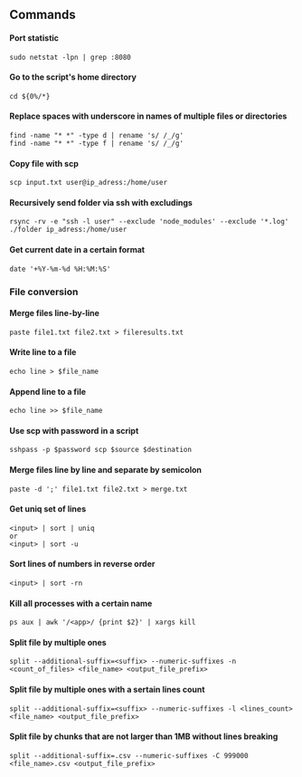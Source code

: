 ## Commands

#### Port statistic
```
sudo netstat -lpn | grep :8080
```

#### Go to the script's home directory
```
cd ${0%/*} 
```

#### Replace spaces with underscore in names of multiple files or directories
```
find -name "* *" -type d | rename 's/ /_/g'
find -name "* *" -type f | rename 's/ /_/g'
```

#### Copy file with scp
```
scp input.txt user@ip_adress:/home/user
```

#### Recursively send folder via ssh with excludings
```
rsync -rv -e "ssh -l user" --exclude 'node_modules' --exclude '*.log' ./folder ip_adress:/home/user
```

#### Get current date in a certain format
```
date '+%Y-%m-%d %H:%M:%S'
```

### File conversion

#### Merge files line-by-line
```
paste file1.txt file2.txt > fileresults.txt
```

#### Write line to a file
```
echo line > $file_name
```

#### Append line to a file
```
echo line >> $file_name
```

#### Use scp with password in a script
```
sshpass -p $password scp $source $destination
```

#### Merge files line by line and separate by semicolon
```
paste -d ';' file1.txt file2.txt > merge.txt
```

#### Get uniq set of lines
```
<input> | sort | uniq
or 
<input> | sort -u
```

#### Sort lines of numbers in reverse order
```
<input> | sort -rn
```

#### Kill all processes with a certain name
```
ps aux | awk '/<app>/ {print $2}' | xargs kill
```

#### Split file by multiple ones
```
split --additional-suffix=<suffix> --numeric-suffixes -n <count_of_files> <file_name> <output_file_prefix>
```

#### Split file by multiple ones with a sertain lines count
```
split --additional-suffix=<suffix> --numeric-suffixes -l <lines_count> <file_name> <output_file_prefix>
```

#### Split file by chunks that are not larger than 1MB without lines breaking
```
split --additional-suffix=.csv --numeric-suffixes -C 999000 <file_name>.csv <output_file_prefix>
```